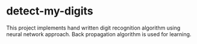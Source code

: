 # detect-my-digits
This project implements hand written digit recognition algorithm using neural network approach. Back propagation algorithm is used for learning.
